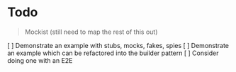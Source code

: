 # Todo

> Mockist (still need to map the rest of this out)

[ ] Demonstrate an example with stubs, mocks, fakes, spies
[ ] Demonstrate an example which can be refactored into the builder pattern
[ ] Consider doing one with an E2E

